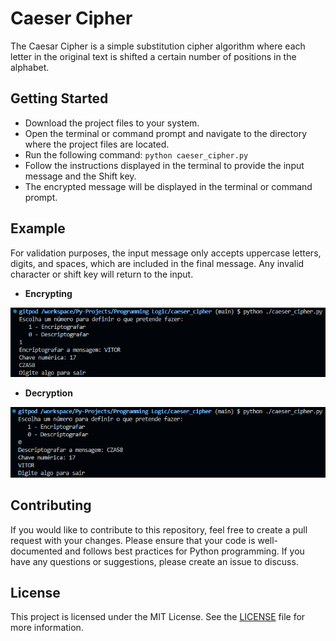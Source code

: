 # Caeser Cipher
The Caesar Cipher is a simple substitution cipher algorithm where each letter in the original text is shifted a certain number of positions in the alphabet.

## Getting Started
- Download the project files to your system.
- Open the terminal or command prompt and navigate to the directory where the project files are located.
- Run the following command: ```python caeser_cipher.py```
- Follow the instructions displayed in the terminal to provide the input message and the Shift key.
- The encrypted message will be displayed in the terminal or command prompt.

## Example
For validation purposes, the input message only accepts uppercase letters, digits, and spaces, which are included in the final message. Any invalid character or shift key will return to the input.

- **Encrypting**
<p align="center"><img src="https://github.com/vitudominguess/Py-Projects/blob/main/Programming%20Logic/caeser_cipher/example-1.png"></p>

- **Decryption**
<p align="center"><img src="https://github.com/vitudominguess/Py-Projects/blob/main/Programming%20Logic/caeser_cipher/example-2.png"></p>

## Contributing
If you would like to contribute to this repository, feel free to create a pull request with your changes. Please ensure that your code is well-documented and follows best practices for Python programming. If you have any questions or suggestions, please create an issue to discuss.

## License
This project is licensed under the MIT License. See the [LICENSE](https://github.com/vitudominguess/Py-Projects/blob/main/LICENSE) file for more information.
